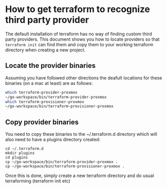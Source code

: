 # How to get terraform to recognize third party provider

The default installation of terraform has no way of finding custom third party providers. This document shows you how to locate providers so that `terraform init` can find them and copy them to your working terraform directory when creating a new project.

## Locate the provider binaries

Assuming you have followed other directions the deafult locations for these binaries (on a mac at least) are as follows:

```bash
which terraform-provider-proxmox
~/go-workspace/bin/terraform-provider-proxmox
which terraform-provisioner-proxmox
~/go-workspace/bin/terraform-provisioner-proxmox 
```

## Copy provider binaries

You need to copy these binaries to the ~/.terraform.d directory which will also need to have a plugins directory created:

```shell
cd ~/.terraform.d
mkdir plugins
cd plugins
cp ~/go-workspace/bin/terraform-provider-proxmox .
cp ~/go-workspace/bin/terraform-provisioner-proxmox .
```
Once this is done, simply create a new terraform directory and do usual terraforming (terraform init etc)
